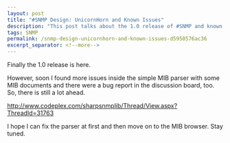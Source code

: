 ```yaml
---
layout: post
title: "#SNMP Design: UnicornHorn and Known Issues"
description: "This post talks about the 1.0 release of #SNMP and known issues."
tags: SNMP
permalink: /snmp-design-unicornhorn-and-known-issues-d5950576ac36
excerpt_separator: <!--more-->
---
```

Finally the 1.0 release is here.

However, soon I found more issues inside the simple MIB parser with some MIB documents and there were a bug report in the discussion board, too. So, there is still a lot ahead.

http://www.codeplex.com/sharpsnmplib/Thread/View.aspx?ThreadId=31763

I hope I can fix the parser at first and then move on to the MIB browser. Stay tuned.
<!--more-->